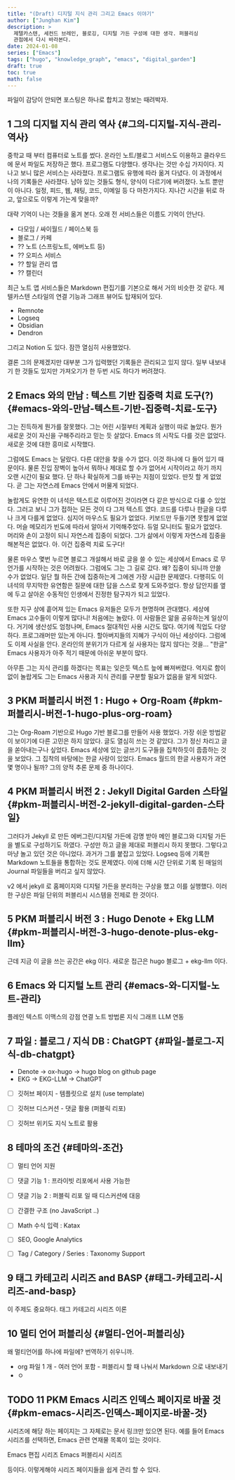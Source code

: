 ```yaml
---
title: "(Draft) 디지털 지식 관리 그리고 Emacs 이야기"
author: ["Junghan Kim"]
description: >
  제텔카스텐, 세컨드 브레인, 블로깅, 디지털 가든 구성에 대한 생각. 퍼블리싱
  관점에서 다시 바라본다.
date: 2024-01-08
series: ["Emacs"]
tags: ["hugo", "knowledge_graph", "emacs", "digital_garden"]
draft: true
toc: true
math: false
---
```


파일이 감당이 안되면 포스팅은 하나로 합치고 정보는 때려박자.


## <span class="section-num">1</span> 그의 디지털 지식 관리 역사 {#그의-디지털-지식-관리-역사}

중학교 때 부터 컴퓨터로 노트를 썼다. 온라인 노트/블로그 서비스도 이용하고
클라우드에 문서 파일도 저장하곤 했다. 프로그램도 다양했다. 생각나는 것만 수십
가지이다. 지나고 보니 많은 서비스는 사라졌다. 프로그램도 유행에 따라 옮겨
다녔다. 이 과정에서 나의 기록들은 사라졌다. 남아 있는 것들도 형식, 양식이
다르기에 버려졌다. 노트 뿐만이 아니다. 일정, 피드, 웹, 채팅, 코드, 이메일 등 다
마찬가지다. 지나간 시간을 뒤로 하고, 앞으로도 이렇게 가는게 맞을까?

대략 기억이 나는 것들을 옮겨 본다. 오래 전 서비스들은 이름도 기억이 안난다.

-   다모임 / 싸이월드 / 페이스북 등
-   블로그 / 카페
-   ?? 노트 (스프링노트, 에버노트 등)
-   ?? 오피스 서비스
-   ?? 할일 관리 앱
-   ?? 캘린더

최근 노트 앱 서비스들은 Markdown 편집기를 기본으로 해서 거의 비슷한 것 같다.
제텔카스텐 스타일의 연결 기능과 그래프 뷰어도 탑재되어 있다.

-   Remnote
-   Logseq
-   Obsidian
-   Dendron

그리고 Notion 도 있다. 잠깐 열심히 사용했었다.

결론 그의 문제겠지만 대부분 그가 입력했던 기록들은 관리되고 있지 않다.
일부 내보내기 한 것들도 있지만 가져오기가 한 두번 시도 하다가 버려졌다.


## <span class="section-num">2</span> Emacs 와의 만남 : 텍스트 기반 집중력 치료 도구(?) {#emacs-와의-만남-텍스트-기반-집중력-치료-도구}



그는 진득하게 뭔가를 잘못했다. 그는 어린 시절부터 계획과 실행이 따로 놀았다.
뭔가 새로운 것이 자신을 구해주리라고 믿는 듯 살았다. Emacs 의 시작도 다를 것은
없었다. 새로운 것에 대한 흥미로 시작했다.

그럼에도 Emacs 는 달랐다. 다른 대안을 찾을 수가 없다. 이것 하나에 다 들어 있기
 때문이다. 물론 진입 장벽이 높아서 뭐하나 제대로 할 수가 없어서 시작이라고 하기
 까지 오랜 시간이 필요 했다. 단 하나 확실하게 그를 바꾸는 지점이 있었다. 딴짓 할
 게 없었다. 곧 그는 자연스레 Emacs 안에서 머물게 되었다.

놀랍게도 유연한 이 녀석은 텍스트로 이루어진 것이라면 다 같은 방식으로 다룰 수
있었다. 그러고 보니 그가 접하는 모든 것이 다 그저 텍스트 였다. 코드를 다루나
한글을 다루나 크게 다를게 없었다. 심지어 마우스도 필요가 없었다. 키보드만
두들기면 못할게 없었다. 머슬 메모리가 빈도에 따라서 알아서 기억해주었다. 듀얼
모니터도 필요가 없었다. 머리와 손이 고정이 되니 자연스레 집중이 되었다. 그가
삶에서 이렇게 자연스레 집중을 해본적은 없었다. 아. 이건 집중력 치료 도구다!

물론 마우스 몇번 누르면 블로그 개설해서 바로 글을 쓸 수 있는 세상에서 Emacs 로
무언가를 시작하는 것은 어려웠다. 그럼에도 그는 그 길로 갔다. 왜? 집중이 되니까
안쓸 수가 없었다. 일단 뭘 하든 간에 집중하는게 그에겐 가장 시급한 문제였다.
다행히도 이 녀석의 무지막한 유연함은 질문에 대한 답을 스스로 찾게 도와주었다.
항상 답안지를 옆에 두고 살아온 수동적인 인생에서 진정한 탐구자가 되고 있었다.

또한 지구 상에 흩어져 있는 Emacs 유저들은 모두가 현명하며 관대했다. 세상에 Emacs
고수들이 이렇게 많다니! 처음에는 놀랐다. 이 사람들은 앎을 공유하는게 일상이다.
거기에 생산성도 엄청나며, Emacs 절대적인 사용 시간도 많다. 여기에 직업도
다양하다. 프로그래머만 있는게 아니다. 할아버지들의 지혜가 구식이 아닌 세상이다.
그럼에도 이제 사실을 안다. 온라인의 분위기가 다르게 실 사용자는 많지 않다는
것을... "한글" Emacs 사용자가 아주 적기 때문에 아쉬운 부분이 많다.

아무튼 그는 지식 관리를 하겠다는 목표는 잊은듯 텍스트 늪에 빠져버렸다. 억지로
함이 없이 놀랍게도 그는 Emacs 사용과 지식 관리를 구분할 필요가 없음을 알게 되었다.


## <span class="section-num">3</span> PKM 퍼블리시 버전 1 : Hugo + Org-Roam {#pkm-퍼블리시-버전-1-hugo-plus-org-roam}

그는 Org-Roam 기반으로 Hugo 기반 블로그를 만들어 사용 했었다. 가장 쉬운 방법같이
보이기에 다른 고민은 하지 않았다. 글도 열심히 쓰는 것 같았다. 그가 정신 차리고
글을 쏟아내는구나 싶었다. Emacs 세상에 있는 글쓰기 도구들을 집착하듯이 줍줍하는
것을 보았다. 그 집착의 바탕에는 한글 사랑이 있었다. Emacs 월드의 한글 사용자가
과연 몇 명이나 될까? 그의 양적 추론 문제 중 하나이다.


## <span class="section-num">4</span> PKM 퍼블리시 버전 2 : Jekyll Digital Garden 스타일 {#pkm-퍼블리시-버전-2-jekyll-digital-garden-스타일}

그러다가 Jekyll 로 만든 에버그린/디지털 가든에 감명 받아 메인 블로그와 디지털
가든을 별도로 구성하기도 하였다. 구성만 하고 글을 제대로 퍼블리시 하지 못했다.
그렇다고 마냥 놀고 있던 것은 아니었다. 과거가 그를 붙잡고 있었다. Logseq 등에
기록한 Markdown 노트들을 통합하는 것도 문제였다. 이에 더해 시간 단위로 기록 된
매일의 Journal 파일들을 버리고 싶지 않았다.

v2 에서 jekyll 로 홈페이지와 디지털 가든을 분리하는 구상을 했고 이를 실행했다.
이러한 구상은 파일 단위의 퍼블리시 시스템을 전제로 한 것이다.


## <span class="section-num">5</span> PKM 퍼블리시 버전 3 : Hugo Denote + Ekg LLM {#pkm-퍼블리시-버전-3-hugo-denote-plus-ekg-llm}



근데 지금 이 글을
쓰는 공간은 ekg 이다. 새로운 접근은 hugo 블로그 + ekg-llm 이다.


## <span class="section-num">6</span> Emacs 와 디지털 노트 관리 {#emacs-와-디지털-노트-관리}

플레인 텍스트
이맥스의 강점
연결 노트 방법론
지식 그래프
LLM 연동


## <span class="section-num">7</span> 파일 : 블로그 / 지식 DB : ChatGPT {#파일-블로그-지식-db-chatgpt}

-   Denote -&gt; ox-hugo -&gt; hugo blog on github page
-   EKG -&gt; EKG-LLM -&gt; ChatGPT
-   [ ] 깃허브 페이지 - 템플릿으로 설치 (use template)
-   [ ] 깃허브 디스커션 - 댓글 활용 (퍼블릭 리포)
-   [ ] 깃허브 위키도 지식 노트로 활용


## <span class="section-num">8</span> 테마의 조건 {#테마의-조건}

-   [ ] 멀티 언어 지원
-   [ ] 댓글 기능 1 : 프라이빗 리포에서 사용 가능한
-   [ ] 댓글 기능 2 : 퍼블릭 리포 일 때 디스커션에 대응
-   [ ] 간결한 구조 (no JavaScript ..)
-   [ ] Math 수식 입력 : Katax
-   [ ] SEO, Google Analytics
-   [ ] Tag / Category / Series : Taxonomy Support


## <span class="section-num">9</span> 태그 카테고리 시리즈 and BASP {#태그-카테고리-시리즈-and-basp}



이 주제도 중요하다. 태그 카테고리 시리즈 이론


## <span class="section-num">10</span> 멀티 언어 퍼블리싱 {#멀티-언어-퍼블리싱}



왜 멀티언어를 하나에 파일에? 번역하기 쉬우니까.

-   org 파일 1 개 - 여러 언어 포함 - 퍼블리시 할 때 나눠서 Markdown 으로 내보내기
-   ㅇ


## <span class="org-todo todo TODO">TODO</span> <span class="section-num">11</span> PKM Emacs 시리즈 인덱스 페이지로 바꿀 것 {#pkm-emacs-시리즈-인덱스-페이지로-바꿀-것}



시리즈에 해당 하는 페이지는 그 자체로는 문서 링크만 있으면 된다.
예를 들어 Emacs 시리즈를 선택하면, Emacs 관련 연재물 목록이 있는 것이다.

Emacs 편집 시리즈
Emacs 퍼블리시 시리즈

등이다. 이렇게해야 시리즈 페이지들을 쉽게 관리 할 수 있다.
